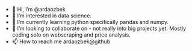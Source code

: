 - 👋 Hi, I’m @ardaozbek
- 👀 I’m interested in data science.
- 🌱 I’m currently learning python specifically pandas and numpy.
- 💞️ I’m looking to collaborate on - not really into big projects yet. Mostly coding solo on webscraping and price analysis.
- 📫 How to reach me ardaozbek@github

<!---
ardaozbek/ardaozbek is a ✨ special ✨ repository because its `README.md` (this file) appears on your GitHub profile.
You can click the Preview link to take a look at your changes.
--->

